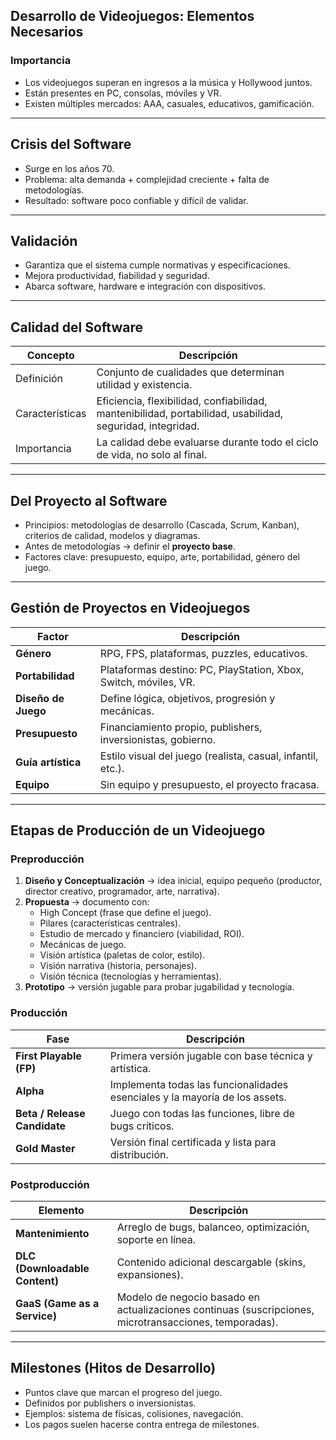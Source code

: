 ## Desarrollo de Videojuegos: Elementos Necesarios

### Importancia
- Los videojuegos superan en ingresos a la música y Hollywood juntos.  
- Están presentes en PC, consolas, móviles y VR.  
- Existen múltiples mercados: AAA, casuales, educativos, gamificación.  

---

## Crisis del Software
- Surge en los años 70.  
- Problema: alta demanda + complejidad creciente + falta de metodologías.  
- Resultado: software poco confiable y difícil de validar.  

---

## Validación
- Garantiza que el sistema cumple normativas y especificaciones.  
- Mejora productividad, fiabilidad y seguridad.  
- Abarca software, hardware e integración con dispositivos.  

---

## Calidad del Software
| Concepto | Descripción |
|----------|-------------|
| Definición | Conjunto de cualidades que determinan utilidad y existencia. |
| Características | Eficiencia, flexibilidad, confiabilidad, mantenibilidad, portabilidad, usabilidad, seguridad, integridad. |
| Importancia | La calidad debe evaluarse durante todo el ciclo de vida, no solo al final. |

---

## Del Proyecto al Software
- Principios: metodologías de desarrollo (Cascada, Scrum, Kanban), criterios de calidad, modelos y diagramas.  
- Antes de metodologías → definir el **proyecto base**.  
- Factores clave: presupuesto, equipo, arte, portabilidad, género del juego.  

---

## Gestión de Proyectos en Videojuegos
| Factor | Descripción |
|--------|-------------|
| **Género** | RPG, FPS, plataformas, puzzles, educativos. |
| **Portabilidad** | Plataformas destino: PC, PlayStation, Xbox, Switch, móviles, VR. |
| **Diseño de Juego** | Define lógica, objetivos, progresión y mecánicas. |
| **Presupuesto** | Financiamiento propio, publishers, inversionistas, gobierno. |
| **Guía artística** | Estilo visual del juego (realista, casual, infantil, etc.). |
| **Equipo** | Sin equipo y presupuesto, el proyecto fracasa. |

---

## Etapas de Producción de un Videojuego

### Preproducción
1. **Diseño y Conceptualización** → idea inicial, equipo pequeño (productor, director creativo, programador, arte, narrativa).  
2. **Propuesta** → documento con:  
   - High Concept (frase que define el juego).  
   - Pilares (características centrales).  
   - Estudio de mercado y financiero (viabilidad, ROI).  
   - Mecánicas de juego.  
   - Visión artística (paletas de color, estilo).  
   - Visión narrativa (historia, personajes).  
   - Visión técnica (tecnologías y herramientas).  
3. **Prototipo** → versión jugable para probar jugabilidad y tecnología.  

### Producción
| Fase | Descripción |
|------|-------------|
| **First Playable (FP)** | Primera versión jugable con base técnica y artística. |
| **Alpha** | Implementa todas las funcionalidades esenciales y la mayoría de los assets. |
| **Beta / Release Candidate** | Juego con todas las funciones, libre de bugs críticos. |
| **Gold Master** | Versión final certificada y lista para distribución. |

### Postproducción
| Elemento | Descripción |
|----------|-------------|
| **Mantenimiento** | Arreglo de bugs, balanceo, optimización, soporte en línea. |
| **DLC (Downloadable Content)** | Contenido adicional descargable (skins, expansiones). |
| **GaaS (Game as a Service)** | Modelo de negocio basado en actualizaciones continuas (suscripciones, microtransacciones, temporadas). |

---

## Milestones (Hitos de Desarrollo)
- Puntos clave que marcan el progreso del juego.  
- Definidos por publishers o inversionistas.  
- Ejemplos: sistema de físicas, colisiones, navegación.  
- Los pagos suelen hacerse contra entrega de milestones.  
